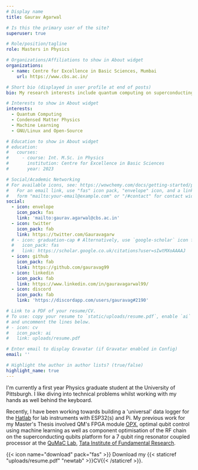 ```yaml
---
# Display name
title: Gaurav Agarwal

# Is this the primary user of the site?
superuser: true

# Role/position/tagline
role: Masters in Physics

# Organizations/Affiliations to show in About widget
organizations:
  - name: Centre for Excellence in Basic Sciences, Mumbai
    url: https://www.cbs.ac.in/

# Short bio (displayed in user profile at end of posts)
bio: My research interests include quantum computing on superconducting platforms, machine learning and condensed matter physics.

# Interests to show in About widget
interests:
  - Quantum Computing
  - Condensed Matter Physics
  - Machine Learning
  - GNU/Linux and Open-Source

# Education to show in About widget
# education:
#   courses:
#     - course: Int. M.Sc. in Physics
#       institution: Centre for Excellence in Basic Sciences
#       year: 2023

# Social/Academic Networking
# For available icons, see: https://wowchemy.com/docs/getting-started/page-builder/#icons
#   For an email link, use "fas" icon pack, "envelope" icon, and a link in the
#   form "mailto:your-email@example.com" or "/#contact" for contact widget.
social:
  - icon: envelope
    icon_pack: fas
    link: 'mailto:gaurav.agarwal@cbs.ac.in'
  - icon: twitter
    icon_pack: fab
    link: https://twitter.com/Gauravagarw
  # - icon: graduation-cap # Alternatively, use `google-scholar` icon from `ai` icon pack
  #   icon_pack: fas
  #   link: https://scholar.google.co.uk/citations?user=sIwtMXoAAAAJ
  - icon: github
    icon_pack: fab
    link: https://github.com/gauravag99
  - icon: linkedin
    icon_pack: fab
    link: https://www.linkedin.com/in/gauravagarwal99/
  - icon: discord
    icon_pack: fab
    link: 'https://discordapp.com/users/gauravag#2190'

# Link to a PDF of your resume/CV.
# To use: copy your resume to `static/uploads/resume.pdf`, enable `ai` icons in `params.toml`,
# and uncomment the lines below.
# - icon: cv
#   icon_pack: ai
#   link: uploads/resume.pdf

# Enter email to display Gravatar (if Gravatar enabled in Config)
email: ''

# Highlight the author in author lists? (true/false)
highlight_name: true
---
```



I'm currently a first year Physics graduate student at the University of Pittsburgh. I like diving into technical problems whilst working with my hands as well behind the keyboard.

Recently, I have been working towards building a 'universal' data logger for the [Hatlab](http://hatlab.pitt.edu/) for lab instruments with ESP32(s) and Pi.  My previous work for my Master's Thesis involved QM's FPGA module [OPX](https://www.quantum-machines.co/platform/), optimal qubit control using machine learning as well as component optimisation of the RF chain on the superconducting qubits platform for a 7 qubit ring resonator coupled processor at the [QuMaC Lab](https://www.tifr.res.in/~quantro/index.html), [Tata Institute of Fundamental Research](https://main.tifr.res.in/).





{{< icon name="download" pack="fas" >}} Download my {{< staticref "uploads/resume.pdf" "newtab" >}}CV{{< /staticref >}}.